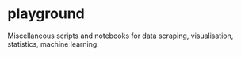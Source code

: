 # playground
Miscellaneous scripts and notebooks for data scraping, visualisation, statistics, machine learning.
